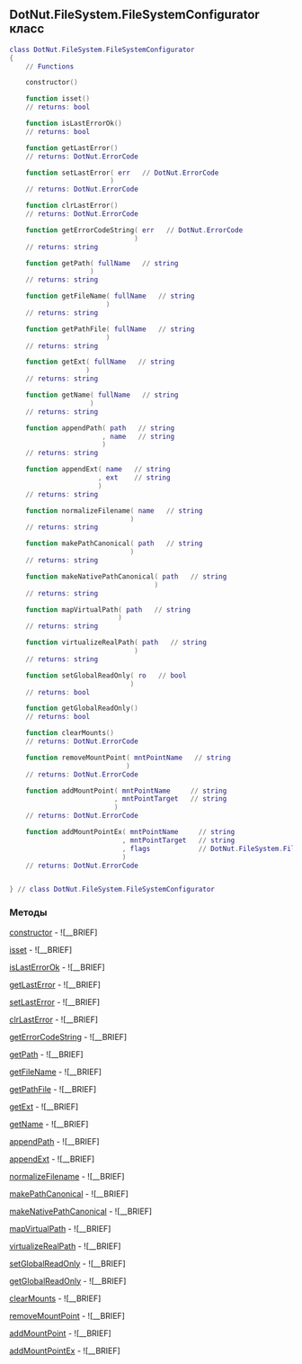 ## DotNut.FileSystem.FileSystemConfigurator класс


```lua
class DotNut.FileSystem.FileSystemConfigurator
{
    // Functions

    constructor()

    function isset()
    // returns: bool

    function isLastErrorOk()
    // returns: bool

    function getLastError()
    // returns: DotNut.ErrorCode

    function setLastError( err   // DotNut.ErrorCode
                         )
    // returns: DotNut.ErrorCode

    function clrLastError()
    // returns: DotNut.ErrorCode

    function getErrorCodeString( err   // DotNut.ErrorCode
                               )
    // returns: string

    function getPath( fullName   // string
                    )
    // returns: string

    function getFileName( fullName   // string
                        )
    // returns: string

    function getPathFile( fullName   // string
                        )
    // returns: string

    function getExt( fullName   // string
                   )
    // returns: string

    function getName( fullName   // string
                    )
    // returns: string

    function appendPath( path   // string
                       , name   // string
                       )
    // returns: string

    function appendExt( name   // string
                      , ext    // string
                      )
    // returns: string

    function normalizeFilename( name   // string
                              )
    // returns: string

    function makePathCanonical( path   // string
                              )
    // returns: string

    function makeNativePathCanonical( path   // string
                                    )
    // returns: string

    function mapVirtualPath( path   // string
                           )
    // returns: string

    function virtualizeRealPath( path   // string
                               )
    // returns: string

    function setGlobalReadOnly( ro   // bool
                              )
    // returns: bool

    function getGlobalReadOnly()
    // returns: bool

    function clearMounts()
    // returns: DotNut.ErrorCode

    function removeMountPoint( mntPointName   // string
                             )
    // returns: DotNut.ErrorCode

    function addMountPoint( mntPointName     // string
                          , mntPointTarget   // string
                          )
    // returns: DotNut.ErrorCode

    function addMountPointEx( mntPointName     // string
                            , mntPointTarget   // string
                            , flags            // DotNut.FileSystem.FileTypeFlags
                            )
    // returns: DotNut.ErrorCode


} // class DotNut.FileSystem.FileSystemConfigurator
```



### Методы


[constructor](../../DotNut/FileSystem/FileSystemConfigurator/constructor.md) - ![__BRIEF]


[isset](../../DotNut/FileSystem/FileSystemConfigurator/isset.md) - ![__BRIEF]


[isLastErrorOk](../../DotNut/FileSystem/FileSystemConfigurator/isLastErrorOk.md) - ![__BRIEF]


[getLastError](../../DotNut/FileSystem/FileSystemConfigurator/getLastError.md) - ![__BRIEF]


[setLastError](../../DotNut/FileSystem/FileSystemConfigurator/setLastError.md) - ![__BRIEF]


[clrLastError](../../DotNut/FileSystem/FileSystemConfigurator/clrLastError.md) - ![__BRIEF]


[getErrorCodeString](../../DotNut/FileSystem/FileSystemConfigurator/getErrorCodeString.md) - ![__BRIEF]


[getPath](../../DotNut/FileSystem/FileSystemConfigurator/getPath.md) - ![__BRIEF]


[getFileName](../../DotNut/FileSystem/FileSystemConfigurator/getFileName.md) - ![__BRIEF]


[getPathFile](../../DotNut/FileSystem/FileSystemConfigurator/getPathFile.md) - ![__BRIEF]


[getExt](../../DotNut/FileSystem/FileSystemConfigurator/getExt.md) - ![__BRIEF]


[getName](../../DotNut/FileSystem/FileSystemConfigurator/getName.md) - ![__BRIEF]


[appendPath](../../DotNut/FileSystem/FileSystemConfigurator/appendPath.md) - ![__BRIEF]


[appendExt](../../DotNut/FileSystem/FileSystemConfigurator/appendExt.md) - ![__BRIEF]


[normalizeFilename](../../DotNut/FileSystem/FileSystemConfigurator/normalizeFilename.md) - ![__BRIEF]


[makePathCanonical](../../DotNut/FileSystem/FileSystemConfigurator/makePathCanonical.md) - ![__BRIEF]


[makeNativePathCanonical](../../DotNut/FileSystem/FileSystemConfigurator/makeNativePathCanonical.md) - ![__BRIEF]


[mapVirtualPath](../../DotNut/FileSystem/FileSystemConfigurator/mapVirtualPath.md) - ![__BRIEF]


[virtualizeRealPath](../../DotNut/FileSystem/FileSystemConfigurator/virtualizeRealPath.md) - ![__BRIEF]


[setGlobalReadOnly](../../DotNut/FileSystem/FileSystemConfigurator/setGlobalReadOnly.md) - ![__BRIEF]


[getGlobalReadOnly](../../DotNut/FileSystem/FileSystemConfigurator/getGlobalReadOnly.md) - ![__BRIEF]


[clearMounts](../../DotNut/FileSystem/FileSystemConfigurator/clearMounts.md) - ![__BRIEF]


[removeMountPoint](../../DotNut/FileSystem/FileSystemConfigurator/removeMountPoint.md) - ![__BRIEF]


[addMountPoint](../../DotNut/FileSystem/FileSystemConfigurator/addMountPoint.md) - ![__BRIEF]


[addMountPointEx](../../DotNut/FileSystem/FileSystemConfigurator/addMountPointEx.md) - ![__BRIEF]



